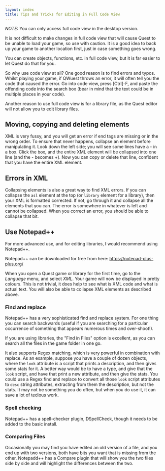 ```yaml
---
layout: index
title: Tips and Tricks for Editing in Full Code View
---
```


_NOTE:_ You can only access full code view in the desktop version.

It is not difficult to make changes in full code view that will cause Quest to be unable to load your game, so use with caution. It is a good idea to back up your game to another location first, just in case something goes wrong.

You can create objects, functions, etc. in full code view, but it is far easier to let Quest do that for you.

So why use code view at all? One good reason is to find errors and typos. Whilst playing your game, if QWuest throws an error, it will often tell you the code that caused the error. Go into code view, press [Ctrl]-F, and paste the offending code into the search box (bear in mind that the text could be in multiple places in your code).

Another reason to use full code view is for a library file, as the Quest editor will not allow you to edit library files.


Moving, copying and deleting elements
-------------------------------------

XML is very fussy, and you will get an error if end tags are missing or in the wrong order. To ensure that never happens, collapse an element before manipulating it. Look down the left side; you will see  some lines have a - in a box. Click the box, and the entire XML element will be collapsed into one line (and the - becomes +). Now you can copy or delete that line, confident that you have the entire XML element.


Errors in XML
-------------

Collapsing elements is also a great way to find XML errors. If you can collapse the `asl` element at the top (or `library` element for a library), then your XML is formatted corrected. If not, go through it and collapse all the elements that you can. The error is somewhere in whatever is left and cannot be collapsed. When you correct an error, you should be able to collapse that bit.


Use Notepad++
--------------

For more advanced use, and for editing libraries, I would recommend using Notepad++. 

Notepad++ can be downloaded for free from here:
https://notepad-plus-plus.org/

When you open a Quest game or library for the first time, go to the _Language_ menu, and select _XML_. Your game will now be displayed in pretty colours. This is not trivial, it does help to see what is XML code and what is actual text. You will also be able to collapse XML elements as described above.


### Find and replace

Notepad++ has a very sophisticated find and replace system. For one thing you can search backwards (useful if you are searching for a particular occurrence of something that appears numerous times and over-shoot!).

If you are using libraries, the "Find in Files" option is excellent, as you can search all the files in the game folder in one go.

It also supports Regex matching, which is very powerful in combination with replace. As an example, suppose you have a couple of dozen objects, where the `look` attribute is a script that prints a description, and then gives some stats for it. A better way would be to have a type, and give that the `look` script, and have that print a new attribute, and then give the stats. You could use a Regex find and replace to convert all those `look` script attributes to `desc` string attributes, extracting from them the description, but not the stats. It may not be something you do often, but when you do use it, it can save a lot of tedious work.

### Spell checking

Notepad++ has a spell-checker plugin, DSpellCheck, though it needs to be added to the basic install.


### Comparing Files

Occasionally you may find you have edited an old version of a file, and you end up with two versions, both have bits you want that is missing from the other. Notepadd++ has a Compare plugin that will show you the two files side by side and will highlight the differences between the two.